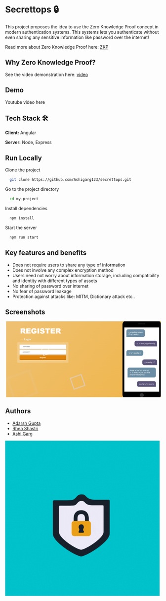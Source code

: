 # Secrettops 🔒 
This project proposes the idea to use the Zero Knowledge Proof concept in modern authentication systems.
This systems lets you authenticate without even sharing any sensitive information like password over the internet! 

Read more about Zero Knowledge Proof here: [ZKP](https://en.wikipedia.org/wiki/Zero-knowledge_proof)

## Why Zero Knowledge Proof?
See the video demonstration here: [video](https://app.animaker.com/animo/0zqBawvYOnw5zZxC)

## Demo
Youtube video here 

## Tech Stack 🛠
**Client:** Angular

**Server:** Node, Express
## Run Locally

Clone the project

```bash
  git clone https://github.com/Ashigarg123/secrettops.git
```

Go to the project directory

```bash
  cd my-project
```

Install dependencies

```bash
  npm install
```

Start the server

```bash
  npm run start
```
## Key features and benefits 
- Does not require users to share any type of information
- Does not involve any complex encryption method
- Users need not worry about information storage, including compatibility and identity with different types of assets
- No sharing of password over internet
- No fear of password leakage
- Protection against attacks like: MITM, Dictionary attack etc..

## Screenshots
![image](https://github.com/Ashigarg123/secrettops/blob/main/image1.png)

## Authors

- [Adarsh Gupta](https://github.com/adarshguptacse18)
- [Rhea Shastri](https://github.com/Rio-cyber)
- [Ashi Garg](https://github.com/Ashigarg123)


![Logo](https://github.com/Ashigarg123/secrettops/blob/main/Secrettops!.gif)
